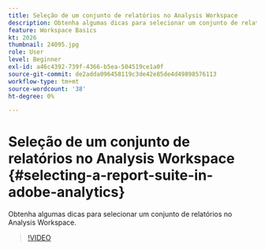 ```yaml
---
title: Seleção de um conjunto de relatórios no Analysis Workspace
description: Obtenha algumas dicas para selecionar um conjunto de relatórios no Analysis Workspace.
feature: Workspace Basics
kt: 2026
thumbnail: 24095.jpg
role: User
level: Beginner
exl-id: a46c4392-739f-4366-b5ea-504519ce1a0f
source-git-commit: de2adda096458119c3de42e85de4d49898576113
workflow-type: tm+mt
source-wordcount: '38'
ht-degree: 0%

---
```


# Seleção de um conjunto de relatórios no Analysis Workspace {#selecting-a-report-suite-in-adobe-analytics}

Obtenha algumas dicas para selecionar um conjunto de relatórios no Analysis Workspace.

>[!VIDEO](https://video.tv.adobe.com/v/23967/?quality=12&learn=on)
